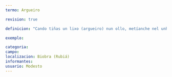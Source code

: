 ```yaml
---
termo: Argueiro

revision: true

definicion: "Cando tiñas un lixo (argueiro) nun ollo, metíanche nel unhas sementes secas dunha planta chamada galo cristo e montando a pálpebra superior sobre a inferior, dicíase a seguinte frase: “santa, santana quítame esta argana. Santo, santeiro quítame este argueiro”."

exemplo:

categoria:
campo:
localizacion: Biobra (Rubiá)
informantes:
usuario: Modesto
---
```

